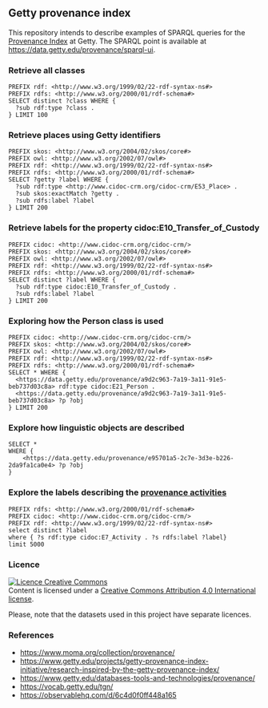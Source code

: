 ## Getty provenance index
This repository intends to describe examples of SPARQL queries for the [Provenance Index](https://data.getty.edu/provenance/docs/) at Getty. The SPARQL point is available at https://data.getty.edu/provenance/sparql-ui.

### Retrieve all classes

```
PREFIX rdf: <http://www.w3.org/1999/02/22-rdf-syntax-ns#>
PREFIX rdfs: <http://www.w3.org/2000/01/rdf-schema#>
SELECT distinct ?class WHERE {
  ?sub rdf:type ?class .
} LIMIT 100
```

### Retrieve places using Getty identifiers
```
PREFIX skos: <http://www.w3.org/2004/02/skos/core#>
PREFIX owl: <http://www.w3.org/2002/07/owl#>
PREFIX rdf: <http://www.w3.org/1999/02/22-rdf-syntax-ns#>
PREFIX rdfs: <http://www.w3.org/2000/01/rdf-schema#>
SELECT ?getty ?label WHERE {
  ?sub rdf:type <http://www.cidoc-crm.org/cidoc-crm/E53_Place> .
  ?sub skos:exactMatch ?getty .
  ?sub rdfs:label ?label
} LIMIT 200
```

### Retrieve labels for the property cidoc:E10_Transfer_of_Custody

```
PREFIX cidoc: <http://www.cidoc-crm.org/cidoc-crm/>
PREFIX skos: <http://www.w3.org/2004/02/skos/core#>
PREFIX owl: <http://www.w3.org/2002/07/owl#>
PREFIX rdf: <http://www.w3.org/1999/02/22-rdf-syntax-ns#>
PREFIX rdfs: <http://www.w3.org/2000/01/rdf-schema#>
SELECT distinct ?label WHERE {
  ?sub rdf:type cidoc:E10_Transfer_of_Custody .
  ?sub rdfs:label ?label
} LIMIT 200
```

### Exploring how the Person class is used

```
PREFIX cidoc: <http://www.cidoc-crm.org/cidoc-crm/>
PREFIX skos: <http://www.w3.org/2004/02/skos/core#>
PREFIX owl: <http://www.w3.org/2002/07/owl#>
PREFIX rdf: <http://www.w3.org/1999/02/22-rdf-syntax-ns#>
PREFIX rdfs: <http://www.w3.org/2000/01/rdf-schema#>
SELECT * WHERE {
  <https://data.getty.edu/provenance/a9d2c963-7a19-3a11-91e5-beb737d03c8a> rdf:type cidoc:E21_Person .
  <https://data.getty.edu/provenance/a9d2c963-7a19-3a11-91e5-beb737d03c8a> ?p ?obj
} LIMIT 200
```

### Explore how linguistic objects are described
```
SELECT *
WHERE {
    <https://data.getty.edu/provenance/e95701a5-2c7e-3d3e-b226-2da9fa1ca0e4> ?p ?obj
}
```

### Explore the labels describing the [provenance activities](https://observablehq.com/d/5c732aafeeb3134e)
```
PREFIX rdfs: <http://www.w3.org/2000/01/rdf-schema#>
PREFIX cidoc: <http://www.cidoc-crm.org/cidoc-crm/>
PREFIX rdf: <http://www.w3.org/1999/02/22-rdf-syntax-ns#>
select distinct ?label
where { ?s rdf:type cidoc:E7_Activity . ?s rdfs:label ?label}
limit 5000
```

### Licence
<a rel="license" href="http://creativecommons.org/licenses/by/4.0/"><img alt="Licence Creative Commons" style="border-width:0" src="https://i.creativecommons.org/l/by/4.0/80x15.png" /></a><br />Content is licensed under a <a rel="license" href="http://creativecommons.org/licenses/by/4.0/">Creative Commons Attribution 4.0 International license</a>.

Please, note that the datasets used in this project have separate licences.

### References
- https://www.moma.org/collection/provenance/
- https://www.getty.edu/projects/getty-provenance-index-initiative/research-inspired-by-the-getty-provenance-index/
- https://www.getty.edu/databases-tools-and-technologies/provenance/
- https://vocab.getty.edu/tgn/
- https://observablehq.com/d/6c4d0f0ff448a165

